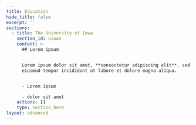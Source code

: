 ```yaml
---
title: Education
hide_title: false
excerpt: ''
sections:
  - title: The University of Iowa
    section_id: uiowa
    content: >-
      ## Lorem ipsum


      Lorem ipsum dolor sit amet, **consectetur adipiscing elit**, sed do
      eiusmod tempor incididunt ut labore et dolore magna aliqua.


      - Lorem ipsum

      - dolor sit amet
    actions: []
    type: section_hero
layout: advanced
---
```

